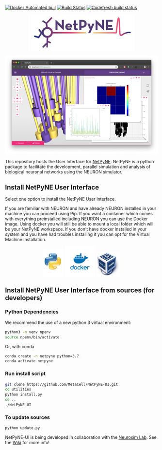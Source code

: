[![Docker Automated buil](https://img.shields.io/docker/automated/jrottenberg/ffmpeg.svg)](https://hub.docker.com/r/metacell/netpyne-ui/)
[![Build Status](https://travis-ci.org/MetaCell/NetPyNE-UI.svg?branch=master)](https://travis-ci.org/MetaCell/NetPyNE-UI)
[![Codefresh build status]( https://g.codefresh.io/api/badges/pipeline/tarelli/NetPyNE-UI%2Ftest?branch=master&key=eyJhbGciOiJIUzI1NiJ9.NWFkNzMyNDIzNjQ1YWMwMDAxMTJkN2Rl.-gUEkJxH6NCCIRgSIgEikVDte-Q0BsGZKEs4uahgpzs&type=cf-1)]( https%3A%2F%2Fg.codefresh.io%2Fpipelines%2Ftest%2Fbuilds%3FrepoOwner%3DMetaCell%26repoName%3DNetPyNE-UI%26serviceName%3DMetaCell%252FNetPyNE-UI%26filter%3Dtrigger%3Abuild~Build%3Bbranch%3Amaster%3Bpipeline%3A5e5bbecc6c98a1209fc7bca3~test)
<p align="center">
    <img src="https://raw.githubusercontent.com/MetaCell/NetPyNE-UI/updated_documentation/docs/netpyne.png" width="350px"/>
</p>

![Screenshot](https://github.com/metacell/netpyne-ui/raw/updated_documentation/docs/netpyneui.png)

This repository hosts the User Interface for [NetPyNE](http://www.neurosimlab.org/netpyne/). NetPyNE is a python package to facilitate the development, parallel simulation and analysis of biological neuronal networks using the NEURON simulator.

## Install NetPyNE User Interface

Select one option to install the NetPyNE User Interface. 

If you are familiar with NEURON and have already NEURON installed in your machine you can proceed using Pip. If you want a container which comes with everything preinstalled including NEURON you can use the Docker image. Using docker you will still be able to mount a local folder which will be your NetPyNE workspace. If you don't have docker installed in your system and you have had troubles installing it you can opt for the Virtual Machine installation.

<p align="center">
    <a href="https://github.com/MetaCell/NetPyNE-UI/wiki/Pip-installation"><img src="https://raw.githubusercontent.com/MetaCell/NetPyNE-UI/master/docs/pip_logo.png" alt="Pip" width="70px"/></a>
  <a href="https://github.com/MetaCell/NetPyNE-UI/wiki/Docker-installation"><img src="https://raw.githubusercontent.com/MetaCell/NetPyNE-UI/master/docs/docker_logo.png" alt="Docker" width="100px"/></a>
  <a href="https://github.com/MetaCell/NetPyNE-UI/wiki/Virtual-Machine-Installation"><img src="https://raw.githubusercontent.com/MetaCell/NetPyNE-UI/master/docs/vbox_logo.png" alt="Virtual Box" width="80px"/></a>
</p>

## Install NetPyNE User Interface from sources (for developers)

### Python Dependencies

We recommend the use of a new python 3 virtual environment:

```bash
python3 -m venv npenv
source npenv/bin/activate
```

Or, with conda

```bash
conda create -n netpyne python=3.7
conda activate netpyne
```

### Run install script

```bash
git clone https://github.com/MetaCell/NetPyNE-UI.git
cd utilities
python install.py
cd ..
./NetPyNE-UI
```

### To update sources

```bash
python update.py
```

NetPyNE-UI is being developed in collaboration with the [Neurosim Lab](http://neurosimlab.org/).
See the [Wiki](https://github.com/MetaCell/NetPyNE-UI/wiki) for more info!
